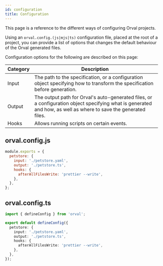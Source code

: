 ```yaml
---
id: configuration
title: Configuration
---
```


This page is a reference to the different ways of configuring Orval projects.

Using an `orval.config.(js|mjs|ts)` configuration file, placed at the root of a project, you can provide a list of options that changes the default behaviour of the Orval generated files.

Configuration options for the following are described on this page:

<div>
<table className="table-auto">
  <thead>
    <tr>
      <th className="px-4 py-2">Category</th>
      <th className="px-4 py-2">Description</th>
    </tr>
  </thead>
  <tbody>
    <tr>
      <td className="border px-4 py-2">Input</td>
      <td className="border px-4 py-2">The path to the specification, or a configuration object specifying how to transform the specification before generation.
      </td>
    </tr>
    <tr className="bg-gray-100">
      <td className="border px-4 py-2">Output</td>
      <td className="border px-4 py-2">The output path for Orval's auto-generated files, or a configuration object specifying what is generated and how, as well as where to save the generated files.</td>
    </tr>
    <tr>
      <td className="border px-4 py-2">Hooks</td>
      <td className="border px-4 py-2">Allows running scripts on certain events.
      </td>
    </tr>
  </tbody>
</table>
</div>

## orval.config.js

```js
module.exports = {
  petstore: {
    input: './petstore.yaml',
    output: './petstore.ts',
    hooks: {
      afterAllFilesWrite: 'prettier --write',
    },
  },
};
```

## orval.config.ts

```ts
import { defineConfig } from 'orval';

export default defineConfig({
  petstore: {
    input: './petstore.yaml',
    output: './petstore.ts',
    hooks: {
      afterAllFilesWrite: 'prettier --write',
    },
  },
});
```
